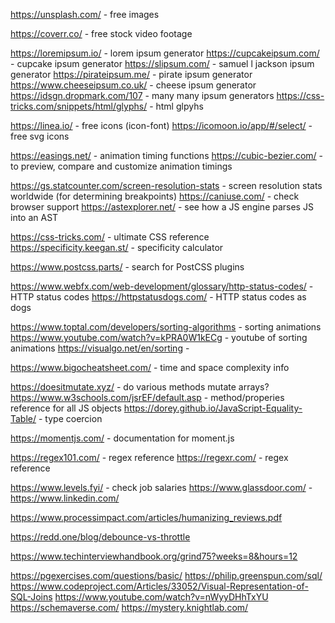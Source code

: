 <!-- IMAGES -->

https://unsplash.com/ - free images

<!-- VIDEO -->

https://coverr.co/ - free stock video footage

<!-- TEXT -->

https://loremipsum.io/ - lorem ipsum generator
https://cupcakeipsum.com/ - cupcake ipsum generator
https://slipsum.com/ - samuel l jackson ipsum generator
https://pirateipsum.me/ - pirate ipsum generator
https://www.cheeseipsum.co.uk/ - cheese ipsum generator
https://idsgn.dropmark.com/107 - many many ipsum generators
https://css-tricks.com/snippets/html/glyphs/ - html glpyhs

<!-- ICONS / SVG -->

https://linea.io/ - free icons (icon-font)
https://icomoon.io/app/#/select/ - free svg icons

<!-- ANIMATIONS -->

https://easings.net/ - animation timing functions
https://cubic-bezier.com/ - to preview, compare and customize animation timings

<!-- BROWSER INFO -->

https://gs.statcounter.com/screen-resolution-stats - screen resolution stats worldwide (for determining breakpoints)
https://caniuse.com/ - check browser support
https://astexplorer.net/ - see how a JS engine parses JS into an AST

<!-- CSS -->

https://css-tricks.com/ - ultimate CSS reference
https://specificity.keegan.st/  - specificity calculator

<!-- POST-CSS -->

https://www.postcss.parts/ - search for PostCSS plugins

<!-- HTML -->

https://www.webfx.com/web-development/glossary/http-status-codes/ - HTTP status codes
https://httpstatusdogs.com/ - HTTP status codes as dogs

<!-- SORTING ALGO INFO -->

https://www.toptal.com/developers/sorting-algorithms - sorting animations
https://www.youtube.com/watch?v=kPRA0W1kECg - youtube of sorting animations
https://visualgo.net/en/sorting -

<!-- BIG O -->

https://www.bigocheatsheet.com/ - time and space complexity info

<!-- JAVASCRIPT -->

https://doesitmutate.xyz/ - do various methods mutate arrays?
https://www.w3schools.com/jsrEF/default.asp - method/properies reference for all JS objects
https://dorey.github.io/JavaScript-Equality-Table/ - type coercion

<!-- TIME -->

https://momentjs.com/ - documentation for moment.js

<!-- REGEX -->

https://regex101.com/ - regex reference
https://regexr.com/ - regex reference

<!-- JOB SEARCH -->

https://www.levels.fyi/ - check job salaries
https://www.glassdoor.com/ -
https://www.linkedin.com/

<!-- CODE REVIEW -->

https://www.processimpact.com/articles/humanizing_reviews.pdf

<!-- EVENT LOOP -->

<!-- DEBOUNCE / THROTTLE -->

https://redd.one/blog/debounce-vs-throttle

<!-- ALGOS -->

https://www.techinterviewhandbook.org/grind75?weeks=8&hours=12

<!-- SQL -->

https://pgexercises.com/questions/basic/
https://philip.greenspun.com/sql/
https://www.codeproject.com/Articles/33052/Visual-Representation-of-SQL-Joins
https://www.youtube.com/watch?v=nWyyDHhTxYU
https://schemaverse.com/
https://mystery.knightlab.com/

